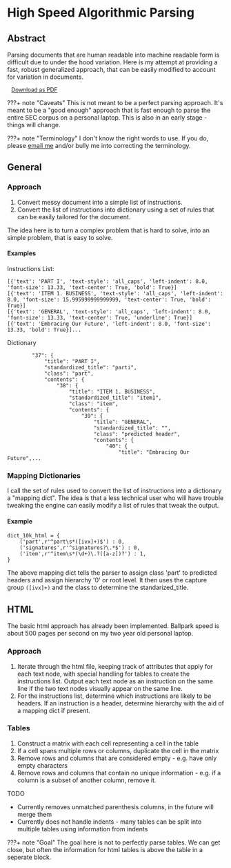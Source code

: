 # High Speed Algorithmic Parsing

## Abstract
Parsing documents that are human readable into machine readable form is difficult due to under the hood variation. Here is my attempt at providing a fast, robust generalized approach, that can be easily modified to account for variation in documents.

<div style="">
  <a href="javascript:window.print()" class="md-button md-button--primary" style="padding: 0.3rem 0.6rem; font-size: 0.8rem;">Download as PDF</a>
</div>

???+ note "Caveats"
    This is not meant to be a perfect parsing approach. It's meant to be a "good enough" approach that is fast enough to parse the entire SEC corpus on a personal laptop. This is also in an early stage - things will change.

???+ note "Terminology"
    I don't know the right words to use. If you do, please [email me](mailto:johnfriedman@datamule.xyz) and/or bully me into correcting the terminology.


## General

### Approach
1. Convert messy document into a simple list of instructions.
2. Convert the list of instructions into dictionary using a set of rules that can be easily tailored for the document.

The idea here is to turn a complex problem that is hard to solve, into an simple problem, that is easy to solve.

#### Examples
Instructions List:
```
[{'text': 'PART I', 'text-style': 'all_caps', 'left-indent': 8.0, 'font-size': 13.33, 'text-center': True, 'bold': True}]
[{'text': 'ITEM 1. BUSINESS', 'text-style': 'all_caps', 'left-indent': 8.0, 'font-size': 15.995999999999999, 'text-center': True, 'bold': True}]
[{'text': 'GENERAL', 'text-style': 'all_caps', 'left-indent': 8.0, 'font-size': 13.33, 'text-center': True, 'underline': True}]
[{'text': 'Embracing Our Future', 'left-indent': 8.0, 'font-size': 13.33, 'bold': True}]...
```

Dictionary
```
        "37": {
            "title": "PART I",
            "standardized_title": "parti",
            "class": "part",
            "contents": {
                "38": {
                    "title": "ITEM 1. BUSINESS",
                    "standardized_title": "item1",
                    "class": "item",
                    "contents": {
                        "39": {
                            "title": "GENERAL",
                            "standardized_title": "",
                            "class": "predicted header",
                            "contents": {
                                "40": {
                                    "title": "Embracing Our Future",...
```



### Mapping Dictionaries
I call the set of rules used to convert the list of instructions into a dictionary a "mapping dict". The idea is that a less technical user who will have trouble tweaking the engine can easily modify a list of rules that tweak the output.

#### Example
```
dict_10k_html = {
    ('part',r'^part\s*([ivx]+)$') : 0,
    ('signatures',r'^signatures?\.*$') : 0,
    ('item',r'^item\s*(\d+)\.?([a-z])?') : 1,
}
```

The above mapping dict tells the parser to assign class 'part' to predicted headers and assign hierarchy '0' or root level. It then uses the capture group `([ivx]+)` and the class to determine the standarized_title.

## HTML

The basic html approach has already been implemented. Ballpark speed is about 500 pages per second on my two year old personal laptop.

### Approach

1. Iterate through the html file, keeping track of attributes that apply for each text node, with special handling for tables to create the instructions list. Output each text node as an instruction on the same line if the two text nodes visually appear on the same line.
2. For the instructions list, determine which instructions are likely to be headers. If an instruction is a header, determine hierarchy with the aid of a mapping dict if present.

### Tables

1. Construct a matrix with each cell representing a cell in the table
2. If a cell spans multiple rows or columns, duplicate the cell in the matrix
3. Remove rows and columns that are considered empty - e.g. have only empty characters
4. Remove rows and columns that contain no unique information - e.g. if a column is a subset of another column, remove it.

TODO

* Currently removes unmatched parenthesis columns, in the future will merge them
* Currently does not handle indents - many tables can be split into multiple tables using information from indents

???+ note "Goal"
    The goal here is not to perfectly parse tables. We can get close, but often the information for html tables is above the table in a seperate block. 

